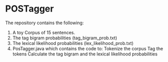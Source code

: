 # POSTagger

The repository contains the following:

1. A toy Corpus of 15 sentences.
2. The tag bigram probabilities (tag_bigram_prob.txt)
3. The lexical likelihood probabilities (lex_likelihood_prob.txt)
4. PosTagger.java which contains the code to:
	Tokenize the corpus
	Tag the tokens
	Calculate the tag bigram and the lexical likelihood probabilities

